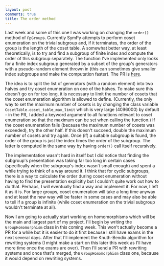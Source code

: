 ```yaml
---
layout: post
comments: true
title: The order method
---
```


Last week and some of this one I was working on changing the `order()` method of `FpGroup`s. Currently SymPy attempts to perform coset enumeration on the trivial subgroup and, if it terminates, the order of the group is the length of the coset table. A somewhat better way, at least theoretically, is to try and find a subgroup of finite index and compute the order of this subgroup separately. The function I've implemented only looks for a finite index subgroup generated by a subset of the group's generators with a pseudo-random element thrown in (this can sometimes give smaller index subgroups and make the computation faster). The PR is [here](https://github.com/sympy/sympy/pull/12761).

The idea is to split the list of generators (with a random element) into two halves and try coset enumeration on one of the halves. To make sure this doesn't go on for too long, it is necessary to limit the number of cosets that the coset enumeration algorithm is allowed to define. (Currently, the only way to set the maximum number of cosets is by changing the class variable `CosetTable.coset_table_max_limit` which is very large (4096000) by default - in the PR, I added a keyword argument to all functions relevant to coset enumeration so that the maximum can be set when calling the function.) If the coset enumeration fails (because the maximum number of cosets was exceeded), try the other half. If this doesn't succeed, double the maximum number of cosets and try again. Once (if) a suitable subgroup is found, the order of the group is just the index times the order of the subgroup. The latter is computed in the same way by having `order()` call itself recursively.

The implementation wasn't hard in itself but I did notice that finding the subgroup's presentation was taking far too long in certain cases (specifically when the subgroup's index wasn't small enough) and spent a while trying to think of a way around it. I think that for cyclic subgroups, there is a way to calculate the order during coset enumeration without having to find the presentation explicitly but I couldn't quite work out how to do that. Perhaps, I will eventually find a way and implement it. For now, I left it as it is. For large groups, coset enumeration will take a long time anyway and at least the new way will be faster in some cases and may also be able to tell if a group is infinite (while coset enumeration on the trivial subgroup wouldn't terminate at all).

Now I am going to actually start working on homomorphisms which will be the main and largest part of my project. I'll begin by writing the `GroupHomomorphism` class in this coming week. This won't actually become a PR for a while but it is easier to do it first because I still have exams in the next several days. After that I'll implement the Knuth-Bendix algorithm for rewriting systems (I might make a start on this later this week as I'll have more time once the exams are over). Then I'll send a PR with rewriting systems and once that's merged, the `GroupHomomorphism` class one, because it would depend on rewriting systems.
